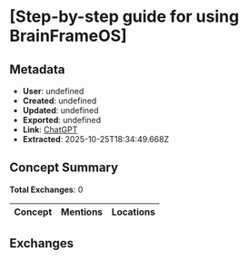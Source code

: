 # \[Step-by-step guide for using BrainFrameOS\]

## Metadata

- **User**: undefined
- **Created**: undefined
- **Updated**: undefined
- **Exported**: undefined
- **Link**: [ChatGPT](undefined)
- **Extracted**: 2025-10-25T18:34:49.668Z

## Concept Summary

**Total Exchanges**: 0

| Concept | Mentions | Locations |
|---------|----------|----------|

## Exchanges

